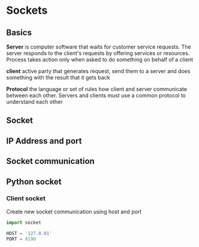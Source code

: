 # Sockets

## Basics

**Server**
is computer software that waits for customer service requests. The server responds to the client's requests by offering services or resources. Process takes action only when asked to do something on behalf of a client

**client**
active party that generates request, send them to a server and does something with the result that it gets back

**Protocol**
the language or set of rules how client and server communicate between each other. Servers and clients must use a common protocol to understand each other

## Socket

## IP Address and port

## Socket communication

## Python socket

### Client socket

Create new socket communication using host and port

```python
import socket

HOST = '127.0.01'
PORT = 8190

```

